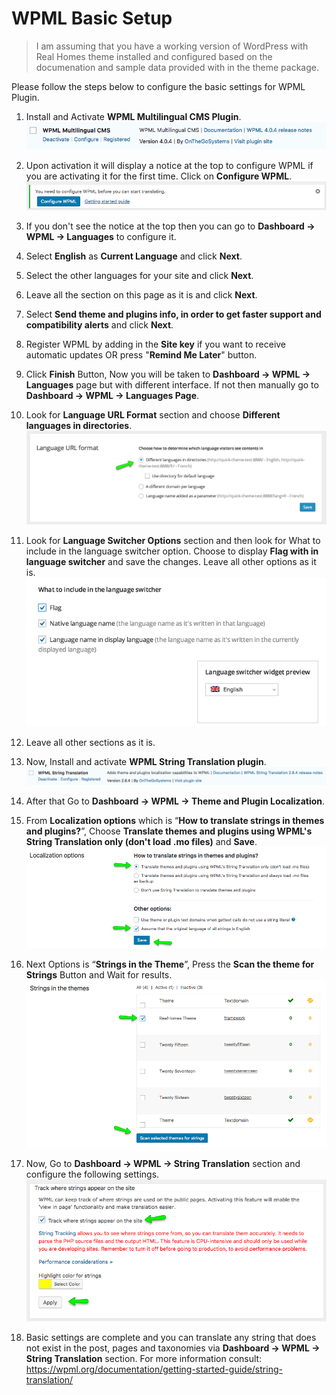 # WPML Basic Setup

> I am assuming that you have a working version of WordPress with Real Homes theme installed and configured based on the documenation and sample data provided with in the theme package.

Please follow the steps below to configure the basic settings for WPML Plugin.

1. Install and Activate **WPML Multilingual CMS Plugin**.
![Real Homes Documentation](images/wpml/wpml-cms.png)

2. Upon activation it will display a notice at the top to configure WPML if you are activating it for the first time. Click on **Configure WPML**.
![Real Homes Documentation](images/wpml/configure-wpml.png)

3. If you don't see the notice at the top then you can go to **Dashboard → WPML → Languages** to configure it.

4. Select **English** as **Current Language** and click **Next**.

5. Select the other languages for your site and click **Next**.

6. Leave all the section on this page as it is and click **Next**.

7. Select **Send theme and plugins info, in order to get faster support and compatibility alerts** and click **Next**.

8. Register WPML by adding in the **Site key** if you want to receive automatic updates OR press "**Remind Me Later**" button.

9. Click **Finish** Button, Now you will be taken to **Dashboard → WPML → Languages** page but with different interface. If not then manually go to **Dashboard → WPML → Languages Page**.

10. Look for **Language URL Format** section and choose **Different languages in directories**.
![Real Homes Documentation](images/wpml/language-url-format.png)

11. Look for **Language Switcher Options** section and then look for What to include in the language switcher option. Choose to display **Flag with in language switcher** and save the changes. Leave all other options as it is. 
![Real Homes Documentation](images/wpml/language-switcher-options.png)

12. Leave all other sections as it is.

13. Now, Install and activate **WPML String Translation plugin**. 
![Real Homes Documentation](images/wpml/wpml-string-translation.png)

14. After that Go to **Dashboard → WPML → Theme and Plugin Localization**.

15. From **Localization options** which is “**How to translate strings in themes and plugins?**”, Choose **Translate themes and plugins using WPML's String Translation only (don't load .mo files)** and **Save**. ![Real Homes Documentation](images/wpml/theme-and-plugin-localization.png)

16. Next Options is “**Strings in the Theme**”, Press the **Scan the theme for Strings** Button and Wait for results. ![Real Homes Documentation](images/wpml/string-in-theme.png)

17. Now, Go to **Dashboard → WPML → String Translation** section and configure the following settings. ![Real Homes Documentation](images/wpml/track-strings.png)

18.  Basic settings are complete and you can translate any string that does not exist in the post, pages and taxonomies via **Dashboard → WPML → String Translation** section. For more information consult: https://wpml.org/documentation/getting-started-guide/string-translation/
